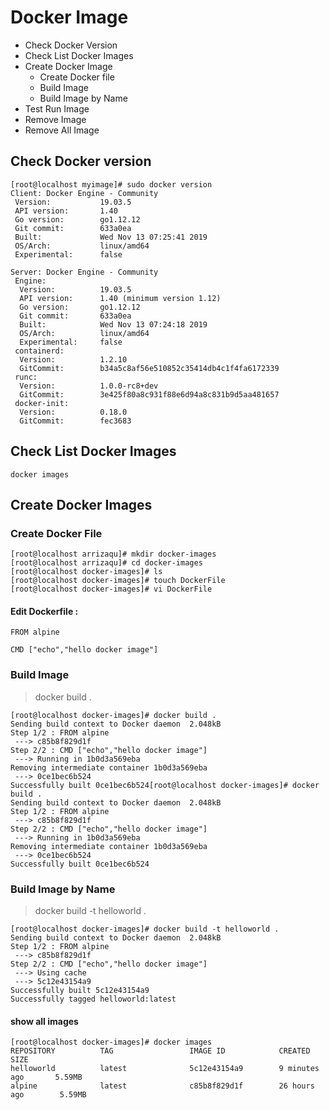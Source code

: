 # Docker Image

* Check Docker Version
* Check List Docker Images
* Create Docker Image
  * Create Docker file
  * Build Image
  * Build Image by Name
* Test Run Image
* Remove Image
* Remove All Image

## Check Docker version

```
[root@localhost myimage]# sudo docker version
Client: Docker Engine - Community
 Version:           19.03.5
 API version:       1.40
 Go version:        go1.12.12
 Git commit:        633a0ea
 Built:             Wed Nov 13 07:25:41 2019
 OS/Arch:           linux/amd64
 Experimental:      false

Server: Docker Engine - Community
 Engine:
  Version:          19.03.5
  API version:      1.40 (minimum version 1.12)
  Go version:       go1.12.12
  Git commit:       633a0ea
  Built:            Wed Nov 13 07:24:18 2019
  OS/Arch:          linux/amd64
  Experimental:     false
 containerd:
  Version:          1.2.10
  GitCommit:        b34a5c8af56e510852c35414db4c1f4fa6172339
 runc:
  Version:          1.0.0-rc8+dev
  GitCommit:        3e425f80a8c931f88e6d94a8c831b9d5aa481657
 docker-init:
  Version:          0.18.0
  GitCommit:        fec3683
```

## Check List Docker Images

```
docker images
```

## Create Docker Images

### Create Docker File

```
[root@localhost arrizaqu]# mkdir docker-images
[root@localhost arrizaqu]# cd docker-images
[root@localhost docker-images]# ls
[root@localhost docker-images]# touch DockerFile
[root@localhost docker-images]# vi DockerFile
```

#### Edit Dockerfile :

```
FROM alpine

CMD ["echo","hello docker image"]
```

### Build Image

> docker build .

```
[root@localhost docker-images]# docker build .
Sending build context to Docker daemon  2.048kB
Step 1/2 : FROM alpine
 ---> c85b8f829d1f
Step 2/2 : CMD ["echo","hello docker image"]
 ---> Running in 1b0d3a569eba
Removing intermediate container 1b0d3a569eba
 ---> 0ce1bec6b524
Successfully built 0ce1bec6b524[root@localhost docker-images]# docker build .
Sending build context to Docker daemon  2.048kB
Step 1/2 : FROM alpine
 ---> c85b8f829d1f
Step 2/2 : CMD ["echo","hello docker image"]
 ---> Running in 1b0d3a569eba
Removing intermediate container 1b0d3a569eba
 ---> 0ce1bec6b524
Successfully built 0ce1bec6b524
```

### Build Image by Name

> docker build -t helloworld .

```
[root@localhost docker-images]# docker build -t helloworld .
Sending build context to Docker daemon  2.048kB
Step 1/2 : FROM alpine
 ---> c85b8f829d1f
Step 2/2 : CMD ["echo","hello docker image"]
 ---> Using cache
 ---> 5c12e43154a9
Successfully built 5c12e43154a9
Successfully tagged helloworld:latest
```

#### show all images

```
[root@localhost docker-images]# docker images
REPOSITORY          TAG                 IMAGE ID            CREATED             SIZE
helloworld          latest              5c12e43154a9        9 minutes ago       5.59MB
alpine              latest              c85b8f829d1f        26 hours ago        5.59MB
```





